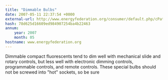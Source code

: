 ```yaml
---
title: "Dimmable Bulbs"
date: 2007-05-11 22:37:54 +0000
external-url: http://www.energyfederation.org/consumer/default.php/cPath/2050_25_44
hash: 78d625d16609ed984907254ba4b22463
annum:
    year: 2007
    month: 05
hostname: www.energyfederation.org
---
```


Dimmable compact fluorescents tend to dim well with mechanical slide and rotary controls, but less well with electronic dimming controls, programmable controls, and remote controls. These special bulbs should not be screwed into "hot" sockets, so be sure
